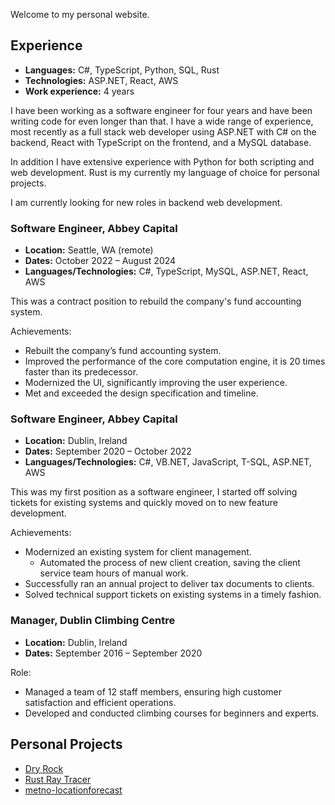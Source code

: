 Welcome to my personal website.

## Experience
- **Languages:** C#, TypeScript, Python, SQL, Rust
- **Technologies:** ASP.NET, React, AWS
- **Work experience:** 4 years

I have been working as a software engineer for four years and have been writing
code for even longer than that. I have a wide range of experience, most recently
as a full stack web developer using ASP.NET with C# on the backend, React with
TypeScript on the frontend, and a MySQL database.

In addition I have extensive experience with Python for both scripting and web
development. Rust is my currently my language of choice for personal projects.

I am currently looking for new roles in backend web development.

### Software Engineer, Abbey Capital
- **Location:** Seattle, WA (remote)
- **Dates:** October 2022 – August 2024
- **Languages/Technologies:** C#, TypeScript, MySQL, ASP.NET, React, AWS

This was a contract position to rebuild the company's fund accounting system.

Achievements:
- Rebuilt the company’s fund accounting system.
- Improved the performance of the core computation engine, it is 20 times faster
  than its predecessor.
- Modernized the UI, significantly improving the user experience.
- Met and exceeded the design specification and timeline.

### Software Engineer, Abbey Capital
- **Location:** Dublin, Ireland
- **Dates:** September 2020 – October 2022
- **Languages/Technologies:** C#, VB.NET, JavaScript, T-SQL, ASP.NET, AWS

This was my first position as a software engineer, I started off solving tickets
for existing systems and quickly moved on to new feature development.

Achievements:
- Modernized an existing system for client management.
  - Automated the process of new client creation, saving the client service team
    hours of manual work.
- Successfully ran an annual project to deliver tax documents to clients.
- Solved technical support tickets on existing systems in a timely fashion.

### Manager, Dublin Climbing Centre
- **Location:** Dublin, Ireland
- **Dates:** September 2016 – September 2020

Role:
- Managed a team of 12 staff members, ensuring high customer satisfaction and
  efficient operations.
- Developed and conducted climbing courses for beginners and experts.

## Personal Projects
- [Dry Rock](https://dryrock.ie/)
- [Rust Ray Tracer](https://github.com/Rory-Sullivan/rs_ray_tracer)
- [metno-locationforecast](https://github.com/Rory-Sullivan/metno-locationforecast)
